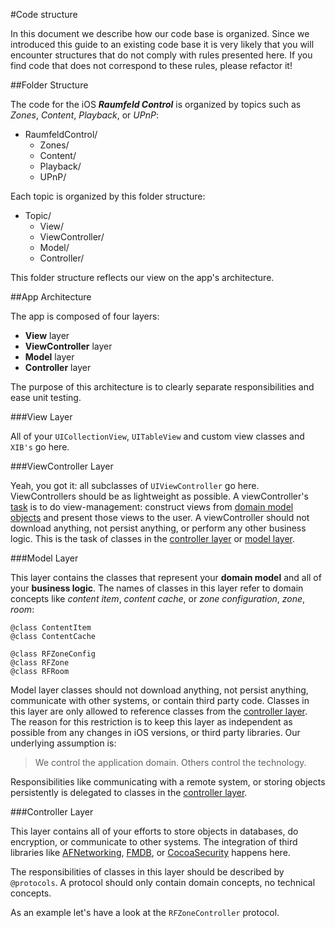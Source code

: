 #Code structure

In this document we describe how our code base is organized. Since we introduced this guide to an existing code base it is very likely that you will encounter structures that do not comply with rules presented here. If you find code that does not correspond to these rules, please refactor it!

##Folder Structure

The code for the iOS ***Raumfeld Control*** is organized by topics such as *Zones*, *Content*,  *Playback*, or *UPnP*:

* RaumfeldControl/
	* Zones/
	* Content/
	* Playback/
	* UPnP/

Each topic is organized by this folder structure:

* Topic/
	* View/
	* ViewController/
	* Model/
	* Controller/
	
This folder structure reflects our view on the app's architecture. 

##App Architecture

The app is composed of four layers:

* **View** layer
* **ViewController** layer
* **Model** layer
* **Controller** layer 	

The purpose of this architecture is to clearly separate responsibilities and ease unit testing.

###View Layer

All of your `UICollectionView`,  `UITableView` and custom view classes and `XIB's` go here. 

###ViewController Layer

Yeah, you got it: all subclasses of `UIViewController` go here. ViewControllers should be as lightweight as possible. A viewController's [task](https://developer.apple.com/library/ios/featuredarticles/ViewControllerPGforiPhoneOS/Introduction/Introduction.html) is to do view-management: construct views from [domain model objects](#model-layer) and present those views to the user. A viewController should not download anything, not persist anything, or perform any other business logic. This is the task of classes in the [controller layer](#controller-layer) or [model layer](#model-layer).

###Model Layer

This layer contains the classes that represent your **domain model** and all of your **business logic**. The names of classes in this layer refer to domain concepts like *content item*, *content cache*, or *zone configuration*, *zone*, *room*:

```objc
@class ContentItem
@class ContentCache

@class RFZoneConfig
@class RFZone
@class RFRoom
```

Model layer classes should not download anything, not persist anything, communicate with other systems, or contain third party code. Classes in this layer are only allowed to reference classes from the [controller layer](#controller-layer). The reason for this restriction is to keep this layer as independent as possible from any changes in iOS versions, or third party libraries. Our underlying assumption is:

> We control the application domain. Others control the technology. 

Responsibilities like communicating with a remote system, or storing objects persistently is delegated to classes in the [controller layer](#controller-layer).

###Controller Layer

This layer contains all of your efforts to store objects in databases, do encryption, or communicate to other systems. The integration of third libraries like [AFNetworking](https://github.com/AFNetworking/AFNetworking), [FMDB](https://github.com/ccgus/fmdb), or [CocoaSecurity](https://github.com/kelp404/CocoaSecurity) happens here.

The responsibilities of classes in this layer should be described by `@protocols`. A protocol should only contain domain concepts, no technical concepts.

As an example let's have a look at the `RFZoneController` protocol.